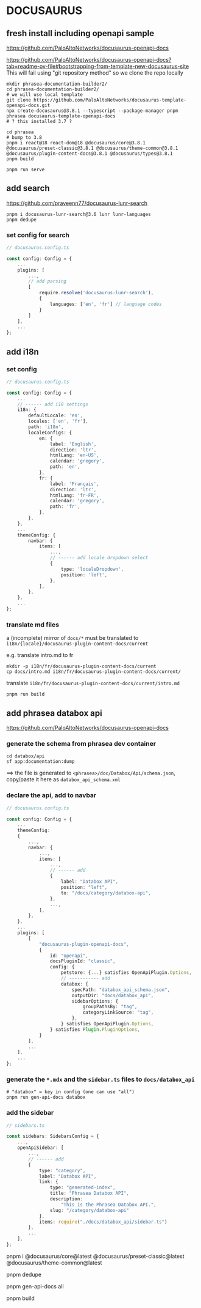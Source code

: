 # DOCUSAURUS

## fresh install including openapi sample

https://github.com/PaloAltoNetworks/docusaurus-openapi-docs

https://github.com/PaloAltoNetworks/docusaurus-openapi-docs?tab=readme-ov-file#bootstrapping-from-template-new-docusaurus-site
This will fail using "git repository method" so we clone the repo locally

```shell
mkdir phrasea-documentation-builder2/
cd phrasea-documentation-builder2/
# we will use local template
git clone https://github.com/PaloAltoNetworks/docusaurus-template-openapi-docs.git
npx create-docusaurus@3.8.1 --typescript --package-manager pnpm phrasea docusaurus-template-openapi-docs
# ? this installed 3.7 ?

cd phrasea
# bump to 3.8
pnpm i react@18 react-dom@18 @docusaurus/core@3.8.1 @docusaurus/preset-classic@3.8.1 @docusaurus/theme-common@3.8.1 @docusaurus/plugin-content-docs@3.8.1 @docusaurus/types@3.8.1
pnpm build

pnpm run serve
```

## add search

https://github.com/praveenn77/docusaurus-lunr-search

```shell
pnpm i docusaurus-lunr-search@3.6 lunr lunr-languages
pnpm dedupe
```

### set config for search

```typescript
// docusaurus.config.ts

const config: Config = {
    ...
    plugins: [
        ...,
        // add parsing
        [ 
            require.resolve('docusaurus-lunr-search'),
            {
                languages: ['en', 'fr'] // language codes
            }
        ]
    ],
    ...
};
```

## add i18n
### set config

```typescript
// docusaurus.config.ts

const config: Config = {
    ...
    // ------ add i18 settings
    i18n: {
        defaultLocale: 'en',
        locales: ['en', 'fr'],
        path: 'i18n',
        localeConfigs: {
            en: {
                label: 'English',
                direction: 'ltr',
                htmlLang: 'en-US',
                calendar: 'gregory',
                path: 'en',
            },
            fr: {
                label: 'Français',
                direction: 'ltr',
                htmlLang: 'fr-FR',
                calendar: 'gregory',
                path: 'fr',
            },
        },
    },
    ...
    themeConfig: {
        navbar: {
            items: [
                ...,
                // ------ add locale dropdown select
                {
                    type: 'localeDropdown',
                    position: 'left',
                },
            ],
        },
    },
    ...
};
```
### translate md files

a (incomplete) mirror of `docs/*` must be translated to `i18n/{locale}/docusaurus-plugin-content-docs/current`

e.g. translate intro.md to fr
```shell
mkdir -p i18n/fr/docusaurus-plugin-content-docs/current
cp docs/intro.md i18n/fr/docusaurus-plugin-content-docs/current/
```
translate `i18n/fr/docusaurus-plugin-content-docs/current/intro.md` 
```shell
pnpm run build
```


## add phrasea databox api

https://github.com/PaloAltoNetworks/docusaurus-openapi-docs

### generate the schema from phrasea dev container

```shell
cd databox/api
sf app:documentation:dump
```
==> the file is generated to `<phrasea>/doc/Databox/Api/schema.json`, copy/paste it here as `databox_api_schema.xml`

### declare the api, add to navbar
```typescript
// docusaurus.config.ts

const config: Config = {
    ...
    themeConfig:
    {
        ...,
        navbar: {
            ...,
            items: [
                ...,
                // ------ add
                {
                    label: "Databox API",
                    position: "left",
                    to: "/docs/category/databox-api",
                },
                ...,
            ],
        },
    },
    ...
    plugins: [
        [
            "docusaurus-plugin-openapi-docs",
            {
                id: "openapi",
                docsPluginId: "classic",
                config: {
                    petstore: {...} satisfies OpenApiPlugin.Options,
                    // ----------- add
                    databox: {
                        specPath: "databox_api_schema.json",
                        outputDir: "docs/databox_api",
                        sidebarOptions: {
                            groupPathsBy: "tag",
                            categoryLinkSource: "tag",
                        },
                    } satisfies OpenApiPlugin.Options,
                } satisfies Plugin.PluginOptions,
            }
        ],
        ...
    ],
    ...
};
```

### generate the `*.mdx` and the `sidebar.ts` files to `docs/databox_api`
```shell
# "databox" = key in config (one can use "all")
pnpm run gen-api-docs databox
```

### add the sidebar
```typescript
// sidebars.ts

const sidebars: SidebarsConfig = {
    ...,
    openApiSidebar: [
        ...,
        // ------ add
        {
            type: "category",
            label: "Databox API",
            link: {
                type: "generated-index",
                title: "Phrasea Databox API",
                description:
                    "This is the Phrasea Databox API.",
                slug: "/category/databox-api"
            },
            items: require("./docs/databox_api/sidebar.ts")
        },
        ...
    ],
};
```

pnpm i @docusaurus/core@latest @docusaurus/preset-classic@latest @docusaurus/theme-common@latest

pnpm dedupe

pnpm gen-api-docs all

pnpm build

